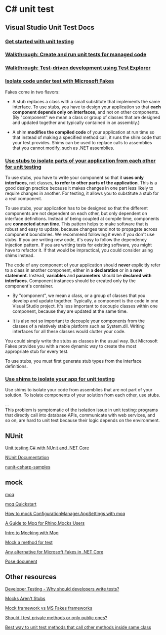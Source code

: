 # C\# unit test

## Visual Studio Unit Test Docs

### [Get started with unit testing](https://docs.microsoft.com/en-us/visualstudio/test/getting-started-with-unit-testing?view=vs-2019)

### [Walkthrough: Create and run unit tests for managed code](https://docs.microsoft.com/en-us/visualstudio/test/walkthrough-creating-and-running-unit-tests-for-managed-code?view=vs-2019)

### [Walkthrough: Test-driven development using Test Explorer](https://docs.microsoft.com/en-us/visualstudio/test/quick-start-test-driven-development-with-test-explorer?view=vs-2019)

### [Isolate code under test with Microsoft Fakes](https://docs.microsoft.com/en-us/visualstudio/test/isolating-code-under-test-with-microsoft-fakes?view=vs-2019)

Fakes come in two flavors:

* A stub replaces a class with a small substitute that implements the same interface. To use stubs, you have to design your application so that **each component depends only on interfaces**, and not on other components. (By "component" we mean a class or group of classes that are designed and updated together and typically contained in an assembly.)

* A shim **modifies the compiled code** of your application at run time so that instead of making a specified method call, it runs the shim code that your test provides. Shims can be used to replace calls to assemblies that you cannot modify, such as .NET assemblies.

### [Use stubs to isolate parts of your application from each other for unit testing](https://docs.microsoft.com/en-us/visualstudio/test/using-stubs-to-isolate-parts-of-your-application-from-each-other-for-unit-testing?view=vs-2019)

To use stubs, you have to write your component so that it **uses only interfaces**, not classes, **to refer to other parts of the application**. This is a good design practice because it makes changes in one part less likely to require changes in another. For testing, it allows you to substitute a stub for a real component.

To use stubs, your application has to be designed so that the different components are not dependent on each other, but only dependent on interface definitions. Instead of being coupled at compile time, components are **connected at run time**. This pattern helps to make software that is robust and easy to update, because changes tend not to propagate across component boundaries. We recommend following it even if you don't use stubs. If you are writing new code, it's easy to follow the dependency injection pattern. If you are writing tests for existing software, you might have to refactor it. If that would be impractical, you could consider using shims instead.

The code of any component of your application should **never** explicitly refer to a class in another component, either in a **declaration** or in a **new statement**. Instead, **variables** and **parameters** should be **declared with interfaces**. Component instances should be created only by the component's container.

* By "component", we mean a class, or a group of classes that you develop and update together. Typically, a component is the code in one Visual Studio project. It's less important to decouple classes within one component, because they are updated at the same time.

* It is also not so important to decouple your components from the classes of a relatively stable platform such as System.dll. Writing interfaces for all these classes would clutter your code.

You could simply write the stubs as classes in the usual way. But Microsoft Fakes provides you with a more dynamic way to create the most appropriate stub for every test.

To use stubs, you must first generate stub types from the interface definitions.

### [Use shims to isolate your app for unit testing](https://docs.microsoft.com/en-us/visualstudio/test/using-shims-to-isolate-your-application-from-other-assemblies-for-unit-testing?view=vs-2019)

Use shims to isolate your code from assemblies that are not part of your solution. To isolate components of your solution from each other, use stubs.

...  
This problem is symptomatic of the isolation issue in unit testing: programs that directly call into database APIs, communicate with web services, and so on, are hard to unit test because their logic depends on the environment.

## NUnit

[Unit testing C# with NUnit and .NET Core](https://docs.microsoft.com/en-us/dotnet/core/testing/unit-testing-with-nunit)

[NUnit Documentation](https://github.com/nunit/docs/wiki/NUnit-Documentation)

[nunit-csharp-samples](https://github.com/nunit/nunit-csharp-samples/blob/master/syntax/AssertSyntaxTests.cs)

## mock

[moq](https://github.com/moq/moq4)

[moq Quickstart](https://github.com/Moq/moq4/wiki/Quickstart)

[How to mock ConfigurationManager.AppSettings with moq](https://stackoverflow.com/questions/9486087/how-to-mock-configurationmanager-appsettings-with-moq)

[A Guide to Moq for Rhino.Mocks Users](https://www.wrightfully.com/guide-to-moq-for-rhino-mocks-users)

[Intro to Mocking with Moq](https://spin.atomicobject.com/2017/08/07/intro-mocking-moq/)

[Mock a method for test](https://stackoverflow.com/questions/36345282/mock-a-method-for-test)

[Any alternative for Microsoft Fakes in .NET Core](https://stackoverflow.com/questions/52497439/any-alternative-for-microsoft-fakes-in-net-core)

[Pose document](https://www.nuget.org/packages/Pose)

## Other resources

[Developer Testing - Why should developers write tests?](http://www.bradoncode.com/blog/2015/05/10/developer-testing/)

[Mocks Aren't Stubs](https://martinfowler.com/articles/mocksArentStubs.html)

[Mock framework vs MS Fakes frameworks](https://stackoverflow.com/questions/9677445/mock-framework-vs-ms-fakes-frameworks)

[Should I test private methods or only public ones?](https://stackoverflow.com/questions/105007/should-i-test-private-methods-or-only-public-ones)

[Best way to unit test methods that call other methods inside same class](https://softwareengineering.stackexchange.com/questions/188609/best-way-to-unit-test-methods-that-call-other-methods-inside-same-class)
